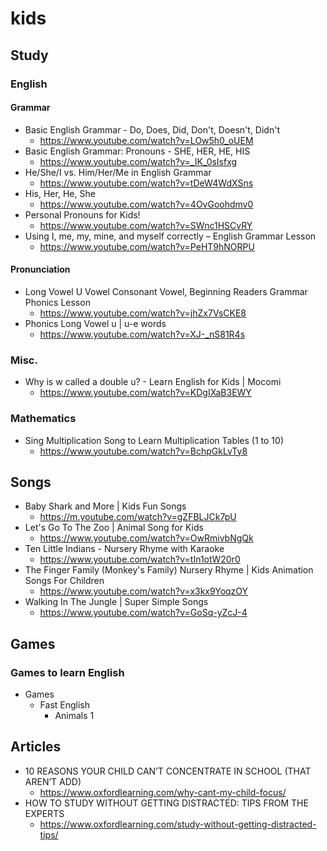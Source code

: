 # kids
## Study
### English
#### Grammar
* Basic English Grammar - Do, Does, Did, Don't, Doesn't, Didn't
  * https://www.youtube.com/watch?v=LOw5h0_oUEM
* Basic English Grammar: Pronouns - SHE, HER, HE, HIS
  * https://www.youtube.com/watch?v=_IK_0sIsfxg
* He/She/I vs. Him/Her/Me in English Grammar
  * https://www.youtube.com/watch?v=tDeW4WdXSns
* His, Her, He, She
  * https://www.youtube.com/watch?v=4OvGoohdmv0
* Personal Pronouns for Kids!
  * https://www.youtube.com/watch?v=SWnc1HSCvRY
* Using I, me, my, mine, and myself correctly – English Grammar Lesson
  * https://www.youtube.com/watch?v=PeHT9hNORPU

#### Pronunciation
* Long Vowel U Vowel Consonant Vowel, Beginning Readers Grammar Phonics Lesson
  * https://www.youtube.com/watch?v=jhZx7VsCKE8
* Phonics Long Vowel u | u-e words
  * https://www.youtube.com/watch?v=XJ-_nS81R4s

### Misc.
* Why is w called a double u? - Learn English for Kids | Mocomi
  * https://www.youtube.com/watch?v=KDgIXaB3EWY

### Mathematics
* Sing Multiplication Song to Learn Multiplication Tables (1 to 10)
  * https://www.youtube.com/watch?v=BchpGkLvTy8

## Songs
* Baby Shark and More | Kids Fun Songs
  * https://m.youtube.com/watch?v=gZFBLJCk7pU
* Let's Go To The Zoo | Animal Song for Kids
  * https://www.youtube.com/watch?v=OwRmivbNgQk
* Ten Little Indians - Nursery Rhyme with Karaoke
  * https://www.youtube.com/watch?v=tIn1otW20r0
* The Finger Family (Monkey's Family) Nursery Rhyme | Kids Animation Songs For Children
  * https://www.youtube.com/watch?v=x3kx9YoqzOY
* Walking In The Jungle | Super Simple Songs
  * https://www.youtube.com/watch?v=GoSq-yZcJ-4

## Games
### Games to learn English
* Games
  * Fast English
    * Animals 1

## Articles
* 10 REASONS YOUR CHILD CAN’T CONCENTRATE IN SCHOOL (THAT AREN’T ADD)
  * https://www.oxfordlearning.com/why-cant-my-child-focus/
* HOW TO STUDY WITHOUT GETTING DISTRACTED: TIPS FROM THE EXPERTS
  * https://www.oxfordlearning.com/study-without-getting-distracted-tips/

